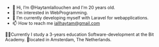 - 👋 Hi, I’m @HaytamIallouchen and I'm 20 years old.
- 👀 I’m interested in WebProgramming.
- 🌱 I’m currently developing myself with Laravel for webapplications.
- 📫 How to reach me iallhaytam@gmail.com

👨‍💻Currently I study a 3-years education Software-development at the Bit Academy. 📍located in Amsterdam, The Netherlands.

<!---
HaytamIallouchen/HaytamIallouchen is a ✨ special ✨ repository because its `README.md` (this file) appears on your GitHub profile.
You can click the Preview link to take a look at your changes.
--->
